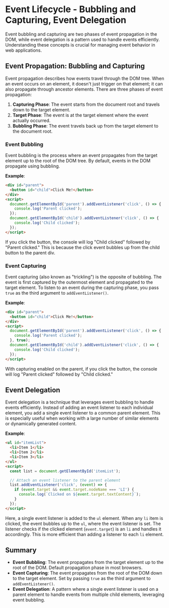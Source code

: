 # Event Lifecycle - Bubbling and Capturing, Event Delegation

Event bubbling and capturing are two phases of event propagation in the DOM, while event delegation is a pattern used to handle events efficiently. Understanding these concepts is crucial for managing event behavior in web applications.

## Event Propagation: Bubbling and Capturing

Event propagation describes how events travel through the DOM tree. When an event occurs on an element, it doesn't just trigger on that element; it can also propagate through ancestor elements. There are three phases of event propagation:

1. **Capturing Phase**: The event starts from the document root and travels down to the target element.
2. **Target Phase**: The event is at the target element where the event actually occurred.
3. **Bubbling Phase**: The event travels back up from the target element to the document root.

### **Event Bubbling**

Event bubbling is the process where an event propagates from the target element up to the root of the DOM tree. By default, events in the DOM propagate using bubbling.

**Example**:
```html
<div id="parent">
  <button id="child">Click Me!</button>
</div>
<script>
  document.getElementById('parent').addEventListener('click', () => {
    console.log('Parent clicked');
  });
  document.getElementById('child').addEventListener('click', () => {
    console.log('Child clicked');
  });
</script>
```

If you click the button, the console will log "Child clicked" followed by "Parent clicked." This is because the click event bubbles up from the child button to the parent div.

### **Event Capturing**

Event capturing (also known as "trickling") is the opposite of bubbling. The event is first captured by the outermost element and propagated to the target element. To listen to an event during the capturing phase, you pass `true` as the third argument to `addEventListener()`.

**Example**:
```html
<div id="parent">
  <button id="child">Click Me!</button>
</div>
<script>
  document.getElementById('parent').addEventListener('click', () => {
    console.log('Parent clicked');
  }, true);
  document.getElementById('child').addEventListener('click', () => {
    console.log('Child clicked');
  });
</script>
```

With capturing enabled on the parent, if you click the button, the console will log "Parent clicked" followed by "Child clicked."

## Event Delegation

Event delegation is a technique that leverages event bubbling to handle events efficiently. Instead of adding an event listener to each individual element, you add a single event listener to a common parent element. This is especially useful when working with a large number of similar elements or dynamically generated content.

**Example**:
```html
<ul id="itemList">
  <li>Item 1</li>
  <li>Item 2</li>
  <li>Item 3</li>
</ul>
<script>
  const list = document.getElementById('itemList');

  // Attach an event listener to the parent element
  list.addEventListener('click', (event) => {
    if (event.target && event.target.nodeName === 'LI') {
      console.log(`Clicked on ${event.target.textContent}`);
    }
  });
</script>
```

Here, a single event listener is added to the `ul` element. When any `li` item is clicked, the event bubbles up to the `ul`, where the event listener is set. The listener checks if the clicked element (`event.target`) is an `li` and handles it accordingly. This is more efficient than adding a listener to each `li` element.

## Summary

- **Event Bubbling**: The event propagates from the target element up to the root of the DOM. Default propagation phase in most browsers.
- **Event Capturing**: The event propagates from the root of the DOM down to the target element. Set by passing `true` as the third argument to `addEventListener()`.
- **Event Delegation**: A pattern where a single event listener is used on a parent element to handle events from multiple child elements, leveraging event bubbling.
